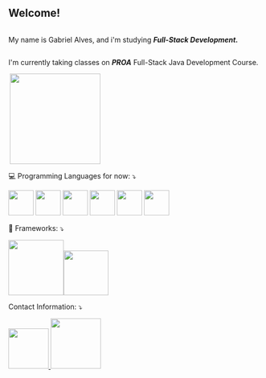 
## Welcome!
<html>
  <head>
  </head>
  <body>
<!--  STATS   -->
    <div style="display:flex;flex-wrap:wrap">
      <p>My name is Gabriel Alves, and i'm studying <b><i>Full-Stack Development.</i></b></p>
      <p align="left">I'm currently taking classes on <b><i>PROA</b></i> Full-Stack Java Development Course.</p>
      <a href="https://github.com/4lvesgabriel">
      <img align="right" height="180em" src="https://github-readme-stats.vercel.app/api?username=4lvesgabriel&show_icons=true&theme=blue-green&include_all_commits=true&count_private=true"/>
      </a>
    </div>
<!--  Programming Languages & Frameworks  -->
    <div align="justify" style="display: inline_block">
      <p>💻 Programming Languages for now: ⤵️</p>
      <img width="50px" src="https://cdn.jsdelivr.net/gh/devicons/devicon/icons/html5/html5-original.svg"/>
      <img width="50px" src="https://cdn.jsdelivr.net/gh/devicons/devicon/icons/css3/css3-original.svg"/>
      <img width="50px" src="https://cdn.jsdelivr.net/gh/devicons/devicon/icons/javascript/javascript-original.svg"/>
      <img width="50px" src="https://cdn.jsdelivr.net/gh/devicons/devicon/icons/jquery/jquery-original.svg"/>
      <img width="50px" src="https://cdn.jsdelivr.net/gh/devicons/devicon/icons/python/python-original.svg"/>
      <img width="50px" src="https://cdn.jsdelivr.net/gh/devicons/devicon/icons/mysql/mysql-plain-wordmark.svg"/>
      <p>💾 Frameworks: ⤵️</p>
      <img width="110em" src="https://img.shields.io/badge/Bootstrap-563D7C?style=for-the-badge&logo=bootstrap&logoColor=white"/><img width="89em" src="https://img.shields.io/badge/Django-092E20?style=for-the-badge&logo=django&logoColor=green"/>
      <p>Contact Information: ⤵️</p>
      <a href="mailto:g.alvesgabriel27@gmail.com">
      <img width="80em" src="https://img.shields.io/badge/Gmail-D14836?style=for-the-badge&logo=gmail&logoColor=white"/>
      </a>
      <a href="https://www.linkedin.com/in/gabriel-alves-gabriel-7b8b91227/">
      <img width="100em" src="https://img.shields.io/badge/LinkedIn-0077B5?style=for-the-badge&logo=linkedin&logoColor=white">
      </a>
    </div>
  </body>
</html>
